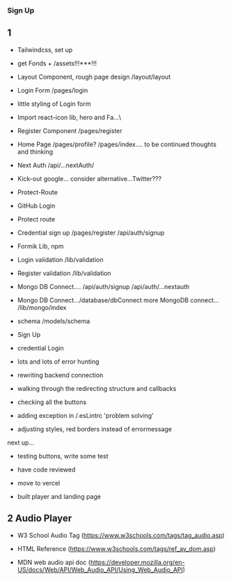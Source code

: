 ### Sign Up

## 1

- Tailwindcss, set up
- get Fonds + /assets!!!\*\*\*!!!
- Layout Component, rough page design /layout/layout
- Login Form /pages/login
- little styling of Login form
- Import react-icon lib, hero and Fa...\
- Register Component /pages/register
- Home Page /pages/profile? /pages/index.... to be continued thoughts and thinking
- Next Auth /api/...nextAuth/
- Kick-out google... consider alternative...Twitter???
- Protect-Route
- GitHub Login
- Protect route
- Credential sign up /pages/register /api/auth/signup
- Formik Lib, npm
- Login validation /lib/validation
- Register validation /lib/validation
- Mongo DB Connect.... /api/auth/signup /api/auth/...nextauth
- Mongo DB Connect.../database/dbConnect
  more MongoDB connect... /lib/mongo/index
- schema /models/schema
- Sign Up
- credential Login
- lots and lots of error hunting

- rewriting backend connection
- walking through the redirecting structure and callbacks
- checking all the buttons
- adding exception in /.esLintrc 'problem solving'
- adjusting styles, red borders instead of errormessage

next up...

- testing buttons, write some test
- have code reviewed
- move to vercel

- built player and landing page

## 2 Audio Player

- W3 School Audio Tag (https://www.w3schools.com/tags/tag_audio.asp)
- HTML Reference (https://www.w3schools.com/tags/ref_av_dom.asp)

- MDN web audio api doc (https://developer.mozilla.org/en-US/docs/Web/API/Web_Audio_API/Using_Web_Audio_API)

